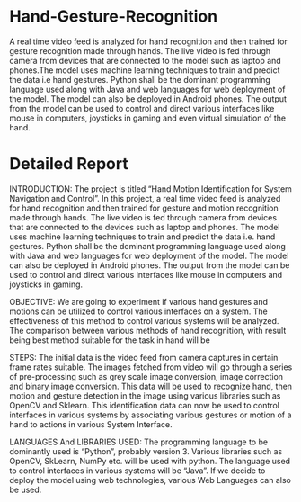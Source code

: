 # Hand-Gesture-Recognition

A real time video feed is analyzed for hand recognition and then trained for gesture recognition made through hands. The live video is fed through camera from devices that are connected to the model such as laptop and phones.The model uses machine learning techniques to train and predict the data i.e hand gestures. Python shall be the dominant programming language used along with Java and web languages for web deployment of the model. The model can also be deployed in Android phones. The output from the model can be used to control and direct various interfaces like mouse in computers, joysticks in gaming and even virtual simulation of the hand.
# Detailed Report
INTRODUCTION: The project is titled “Hand Motion Identification for System Navigation and Control”. In this project, a real time video feed is analyzed for hand recognition and then trained for gesture and motion recognition made through hands. The live video is fed through camera from devices that are connected to the devices such as laptop and phones. The model uses machine learning techniques to train and predict the data i.e. hand gestures. Python shall be the dominant programming language used along with Java and web languages for web deployment of the model. The model can also be deployed in Android phones. The output from the model can be used to control and direct various interfaces like mouse in computers and joysticks in gaming.


 

OBJECTIVE: We are going to experiment if various hand gestures and motions can be utilized to control various interfaces on a system. The effectiveness of this method to control various systems will be analyzed. The comparison between various methods of hand recognition, with result being best method suitable for the task in hand will be

 

STEPS: The initial data is the video feed from camera captures in certain frame rates suitable. The images fetched from video will go through a series of pre-processing such as grey scale image conversion, image correction and binary image conversion. This data will be used to recognize hand, then motion and gesture detection in the image using various libraries such as OpenCV and Sklearn. This identification data can now be used to control interfaces in various systems by associating various gestures or motion of a hand to actions in various System Interface.

 

LANGUAGES And LIBRARIES USED: The programming language to be dominantly used is “Python”, probably version 3. Various libraries such as OpenCV, SkLearn, NumPy etc. will be used with python. The language used to control interfaces in various systems will be “Java”. If we decide to deploy the model using web technologies, various Web Languages can also be used.
